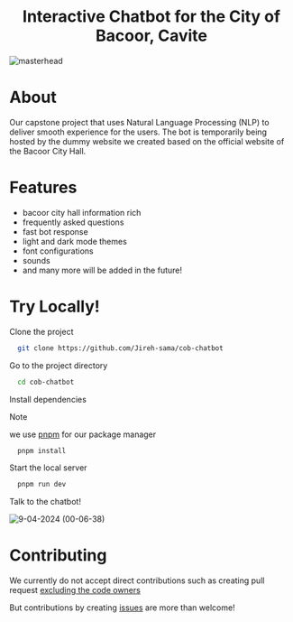 <h1 align="center">Interactive Chatbot for the City of Bacoor, Cavite</h1>

![masterhead](https://github.com/user-attachments/assets/4c64f1e7-7e5c-41a5-9579-07ebcdb06dfd)

###


# About

Our capstone project that uses Natural Language Processing (NLP) to deliver smooth experience for the users. The bot is temporarily being hosted by the dummy website we created based on the official website of the Bacoor City Hall.

###

# Features

- bacoor city hall information rich
- frequently asked questions
- fast bot response
- light and dark mode themes
- font configurations
- sounds
- and many more will be added in the future!

###

# Try Locally!

Clone the project

```bash
  git clone https://github.com/Jireh-sama/cob-chatbot
```

Go to the project directory

```bash
  cd cob-chatbot
```

Install dependencies
> [!note]
> we use [pnpm](https://pnpm.io/) for our package manager

```bash
  pnpm install
```

Start the local server

```bash
  pnpm run dev
```

Talk to the chatbot!

![9-04-2024 (00-06-38)](https://github.com/user-attachments/assets/3d43c63d-805a-4067-9653-b6967357764e)

###

# Contributing

We currently do not accept direct contributions such as creating pull request [excluding the code owners](https://github.com/Jireh-sama/cob-chatbot/graphs/contributors)

But contributions by creating [issues](https://github.com/Jireh-sama/cob-chatbot/issues) are more than welcome! 


